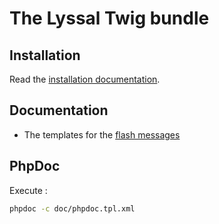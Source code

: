 # The Lyssal Twig bundle


## Installation

Read the [installation documentation](doc/Installation.md).


## Documentation

* The templates for the [flash messages](doc/FlashMessages.md)


## PhpDoc

Execute :

```sh
phpdoc -c doc/phpdoc.tpl.xml
```
